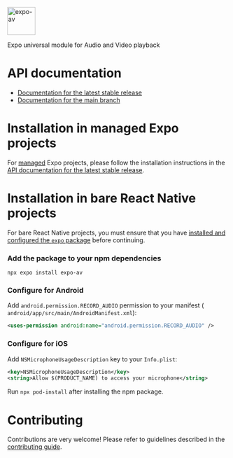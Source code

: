 <p>
  <a href="https://docs.expo.dev/versions/latest/sdk/av/">
    <img
      src="../../.github/resources/expo-av.svg"
      alt="expo-av"
      height="64" />
  </a>
</p>

Expo universal module for Audio and Video playback

# API documentation

- [Documentation for the latest stable release](https://docs.expo.dev/versions/latest/sdk/av/)
- [Documentation for the main branch](https://docs.expo.dev/versions/unversioned/sdk/av/)

# Installation in managed Expo projects

For [managed](https://docs.expo.dev/archive/managed-vs-bare/) Expo projects, please follow the
installation instructions in
the [API documentation for the latest stable release](https://docs.expo.dev/versions/latest/sdk/av/).

# Installation in bare React Native projects

For bare React Native projects, you must ensure that you have [installed and configured the
`expo` package](https://docs.expo.dev/bare/installing-expo-modules/) before continuing.

### Add the package to your npm dependencies

```
npx expo install expo-av
```

### Configure for Android

Add `android.permission.RECORD_AUDIO` permission to your manifest (
`android/app/src/main/AndroidManifest.xml`):

```xml
<uses-permission android:name="android.permission.RECORD_AUDIO" />
```

### Configure for iOS

Add `NSMicrophoneUsageDescription` key to your `Info.plist`:

```xml
<key>NSMicrophoneUsageDescription</key>
<string>Allow $(PRODUCT_NAME) to access your microphone</string>
```

Run `npx pod-install` after installing the npm package.

# Contributing

Contributions are very welcome! Please refer to guidelines described in
the [contributing guide](https://github.com/expo/expo#contributing).
